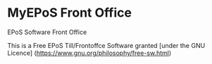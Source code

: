 MyEPoS Front Office
==================

EPoS Software Front Office

This is a Free EPoS Till/Frontoffce Software granted [under the GNU Licence] (https://www.gnu.org/philosophy/free-sw.html)

